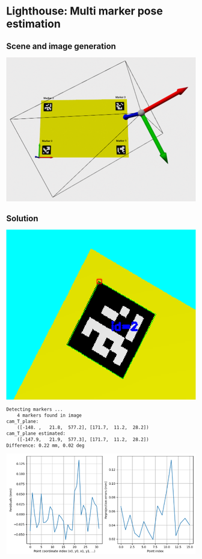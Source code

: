 # Lighthouse: Multi marker pose estimation

## Scene and image generation

![](images/scene.png)


## Solution

![](images/marker.png)


```
Detecting markers ...
    4 markers found in image
cam_T_plane:
    ([-148. ,   21.8,  577.2], [171.7,  11.2,  28.2])
cam_T_plane estimated:
    ([-147.9,   21.9,  577.3], [171.7,  11.2,  28.2])
Difference: 0.22 mm, 0.02 deg
```


![](images/residuals.png)